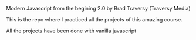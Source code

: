 Modern Javascript from the begining 2.0 by Brad Traversy (Traversy Media)

This is the repo where I practiced all the projects of this amazing course.

All the projects have been done with vanilla javascript
